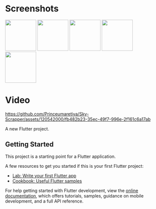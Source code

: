 # Screenshots

<img src="https://github.com/Princeumaretiya/Sky-Scrapper/assets/120542000/be7f818c-0b71-4b93-8752-0c21c8b79046" width="100" >
<img src="https://github.com/Princeumaretiya/Sky-Scrapper/assets/120542000/318a7458-c781-4c55-a776-595f3186320d" width="100" >
<img src="https://github.com/Princeumaretiya/Sky-Scrapper/assets/120542000/925e8b19-9f26-47a0-8233-5ab9b2ded14f" width="100" >
<img src="https://github.com/Princeumaretiya/Sky-Scrapper/assets/120542000/8a9244e2-f6e8-411a-9c56-9df8f8988489" width="100" >
<img src="https://github.com/Princeumaretiya/Sky-Scrapper/assets/120542000/f3c2d0d8-9aee-4a00-85f7-f347353eb4c1" width="100" >

<h1>Video</h1>

https://github.com/Princeumaretiya/Sky-Scrapper/assets/120542000/fb482b23-35ec-49f7-996e-2f161c6a17ab


A new Flutter project.

## Getting Started

This project is a starting point for a Flutter application.

A few resources to get you started if this is your first Flutter project:

- [Lab: Write your first Flutter app](https://docs.flutter.dev/get-started/codelab)
- [Cookbook: Useful Flutter samples](https://docs.flutter.dev/cookbook)

For help getting started with Flutter development, view the
[online documentation](https://docs.flutter.dev/), which offers tutorials,
samples, guidance on mobile development, and a full API reference.
